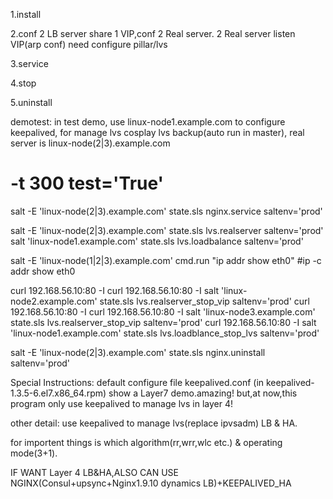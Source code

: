 1.install

2.conf
  2 LB server share 1 VIP,conf 2 Real server.
  2 Real server listen VIP(arp conf)
  need configure pillar/lvs

3.service

4.stop

5.uninstall


demotest:
in test demo,
use linux-node1.example.com to configure keepalived,
for manage lvs cosplay lvs backup(auto run in master),
real server is linux-node(2|3).example.com

# -t 300 test='True'
salt -E 'linux-node(2|3).example.com' state.sls nginx.service saltenv='prod'

salt -E 'linux-node(2|3).example.com' state.sls lvs.realserver saltenv='prod'
salt 'linux-node1.example.com' state.sls lvs.loadbalance saltenv='prod'

salt -E 'linux-node(1|2|3).example.com' cmd.run "ip addr show eth0"
#ip -c addr show eth0

curl 192.168.56.10:80 -I
curl 192.168.56.10:80 -I
salt 'linux-node2.example.com' state.sls lvs.realserver_stop_vip saltenv='prod'
curl 192.168.56.10:80 -I
curl 192.168.56.10:80 -I
salt 'linux-node3.example.com' state.sls lvs.realserver_stop_vip saltenv='prod'
curl 192.168.56.10:80 -I
salt 'linux-node1.example.com' state.sls lvs.loadblance_stop_lvs saltenv='prod'

salt -E 'linux-node(2|3).example.com' state.sls nginx.uninstall saltenv='prod'

Special Instructions:
default configure file keepalived.conf (in keepalived-1.3.5-6.el7.x86_64.rpm)
show a Layer7 demo.amazing!
but,at now,this program only use keepalived to manage lvs in layer 4!

other detail:
use keepalived to manage lvs(replace ipvsadm) LB & HA.

for importent things is which algorithm(rr,wrr,wlc etc.) & operating mode(3+1).

IF WANT Layer 4 LB&HA,ALSO CAN USE NGINX(Consul+upsync+Nginx1.9.10 dynamics LB)+KEEPALIVED_HA
